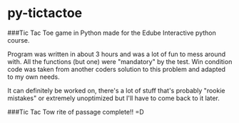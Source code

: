 # py-tictactoe
###Tic Tac Toe game in Python made for the Edube Interactive python course.


Program was written in about 3 hours and was a lot of fun to mess around with. All the functions (but one) were "mandatory" by the test. Win condition code was taken from another coders solution to this problem and adapted to my own needs.

It can definitely be worked on, there's a lot of stuff that's probably "rookie mistakes" or extremely unoptimized but I'll have to come back to it later.

###Tic Tac Tow rite of passage complete!! =D
